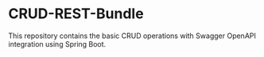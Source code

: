 # CRUD-REST-Bundle

This repository contains the basic CRUD operations with Swagger OpenAPI integration using Spring Boot.
